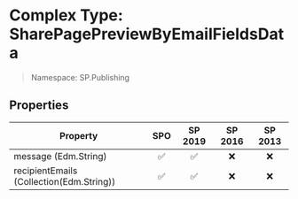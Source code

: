 # Complex Type: SharePagePreviewByEmailFieldsData

> Namespace: SP.Publishing

## Properties

Property | SPO | SP 2019 | SP 2016 | SP 2013
----------|:---:|:-------:|:-------:|:-------:
message (Edm.String) | ✅ | ✅ | ❌ | ❌
recipientEmails (Collection(Edm.String)) | ✅ | ✅ | ❌ | ❌